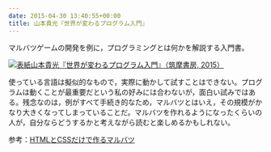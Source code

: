 ```yaml
---
date: 2015-04-30 13:40:55+00:00
title: 山本貴光『世界が変わるプログラム入門』
---
```


マルバツゲームの開発を例に，プログラミングとは何かを解説する入門書。

[![表紙](https://images-fe.ssl-images-amazon.com/images/P/4480689389.09.jpg)山本貴光『世界が変わるプログラム入門』（筑摩書房, 2015）](https://www.amazon.co.jp/dp/4480689389?tag=inquisitor-22)

使っている言語は擬似的なもので，実際に動かして試すことはできない。プログラムは動くことが最重要だという私の好みには合わないが，面白い試みではある。残念なのは，例がすべて手続き的なため，マルバツとはいえ，その規模がかなり大きくなってしまっていることだ。マルバツを作れるようになったくらいの人が，自分ならどうするかと考えながら読むと楽しめるかもしれない。

参考：[HTMLとCSSだけで作るマルバツ](/2015/05/01/static-tictactoe/)
